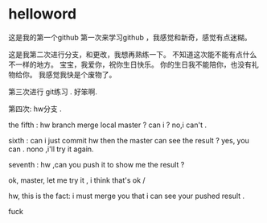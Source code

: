 # helloword

这是我的第一个github
第一次来学习github ，我感觉和新奇，感觉有点迷糊。


这是我第二次进行分支，和更改，我想再熟练一下。
不知道这次能不能有点什么不一样的地方。
宝宝，我爱你，祝你生日快乐。
你的生日我不能陪你，也没有礼物给你。
我感觉我快是个废物了。

第三次进行 git练习 . 好笨啊.

第四次: hw分支 .

the fifth : hw branch merge local master ? can i ? no,i can't .

sixth : can i just commit hw then the master can see the result  ?
yes, you can . nono ,i'll try it again.

seventh : hw ,can you push it to show me the result ?

ok, master, let me try it , i think that's ok /

hw, this is the fact: i must merge you that i can see your pushed result  .

fuck